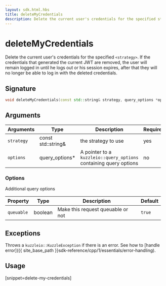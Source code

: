 ```yaml
---
layout: sdk.html.hbs
title: deleteMyCredentials
description: Delete the current user's credentials for the specified strategy
---
```


# deleteMyCredentials

Delete the current user's credentials for the specified `<strategy>`. If the credentials that generated the current JWT are removed, the user will remain logged in until he logs out or his session expires, after that they will no longer be able to log in with the deleted credentials.

## Signature

```cpp
void deleteMyCredentials(const std::string& strategy, query_options *options=nullptr);
```

## Arguments

| Arguments    | Type    | Description | Required
|--------------|---------|-------------|----------
| `strategy` | const std::string& | the strategy to use    | yes
| `options`  | query_options\*    | A pointer to a `kuzzleio::query_options` containing query options | no       |


### **Options**

Additional query options

| Property     | Type    | Description                       | Default |
| ---------- | ------- | --------------------------------- | ------- |
| `queuable` | boolean | Make this request queuable or not | `true`  |

## Exceptions

Throws a `kuzzleio::KuzzleException` if there is an error. See how to [handle error]({{ site_base_path }}sdk-reference/cpp/1/essentials/error-handling).

## Usage

[snippet=delete-my-credentials]
